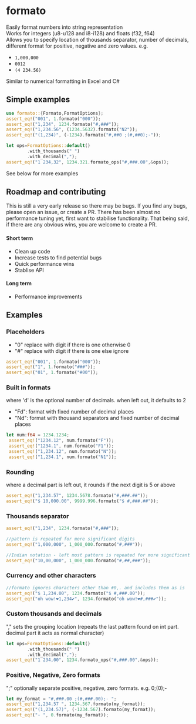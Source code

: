 # formato

Easily format numbers into string representation\
Works for  integers (u8-u128 and i8-i128) and floats (f32, f64)\
Allows you to specify location of thousands separator, number of decimals, different format for positive, negative and zero values. e.g.
- `1,000,000`
- `0012`
- `(4 234.56)`

Similar to numerical formatting in Excel and C#


## Simple examples
```rust
use formato::{Formato,FormatOptions};
assert_eq!("001", 1.formato("000"));
assert_eq!("1,234", 1234.formato("#,###"));
assert_eq!("1,234.56", (1234.5632).formato("N2")); 
assert_eq!("(1,234)", (-1234).formato("#,##0 ;(#,##0);-"));

let ops=FormatOptions::default()
        .with_thousands(" ")
        .with_decimal(",");
assert_eq!("1 234,32", 1234.321.formato_ops("#,###.00",&ops));        
```
See below for more examples

## Roadmap and contributing
This is still a very early release so there may be bugs. If you find any bugs, please open an issue, or create a PR. 
There has been almost no performance tuning yet, first want to stabilise functionality.
That being said, if there are any obvious wins, you are welcome to create a PR.

#### Short term
- Clean up code
- Increase tests to find potential bugs
- Quick performance wins
- Stablise API

#### Long term
- Performance improvements

## Examples

### Placeholders
- "0" replace with digit if there is one otherwise 0
- "#" replace with digit if there is one else ignore
```rust
assert_eq!("001", 1.formato("000"));
assert_eq!("1", 1.formato("###"));
assert_eq!("01", 1.formato("#00"));
```


### Built in formats
where 'd' is the optional number of decimals. when left out, it defaults to 2
- "Fd": format with fixed number of decimal places
- "Nd": format with thousand separators and fixed number of decimal places
```rust
let num:f64 = 1234.1234;
 assert_eq!("1234.12", num.formato("F"));
 assert_eq!("1234.1", num.formato("F1"));
 assert_eq!("1,234.12", num.formato("N"));
 assert_eq!("1,234.1", num.formato("N1"));
 ```

### Rounding
where a decimal part is left out, it rounds if the next digit is 5 or above
```rust
assert_eq!("1,234.57", 1234.5678.formato("#,###.##"));
assert_eq!("$ 10,000.00", 9999.996.formato("$ #,###.##")); 
```

### Thousands separator
```rust
assert_eq!("1,234", 1234.formato("#,###"));

//pattern is repeated for more significant digits
assert_eq!("1,000,000", 1_000_000.formato("#,###"));

//Indian notation - left most pattern is repeated for more significant digits
assert_eq!("10,00,000", 1_000_000.formato("#,##,###"));
```

### Currency and other characters
```rust
//formato ignores characters other than #0,. and includes them as is
assert_eq!("$ 1,234.00", 1234.formato("$ #,###.00"));
assert_eq!("oh wow!❤1,234✔", 1234.formato("oh wow!❤#,###✔"));
```

### Custom thousands and decimals
"," sets the grouping location (repeats the last pattern found on int part. decimal part it acts as normal character)
```rust
let ops=FormatOptions::default()
        .with_thousands(" ")
        .with_decimal(",");
assert_eq!("1 234,00", 1234.formato_ops("#,###.00",&ops));
```

### Positive, Negative, Zero formats
";" optionally separate positive, negative, zero formats. e.g. 0;(0);-
```rust
let my_format = "#,###.00 ;(#,###.00);- ";
assert_eq!("1,234.57 ", 1234.567.formato(my_format));
assert_eq!("(1,234.57)", (-1234.567).formato(my_format));
assert_eq!("- ", 0.formato(my_format));
```